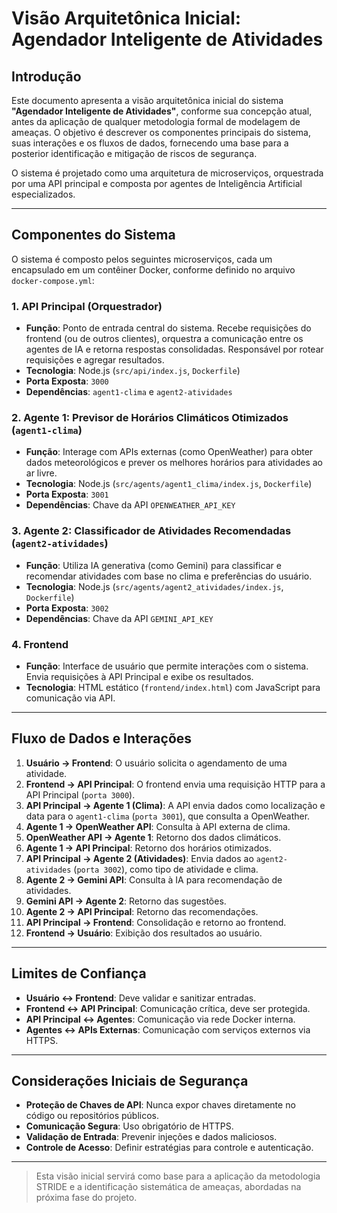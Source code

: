 # Visão Arquitetônica Inicial: Agendador Inteligente de Atividades

## Introdução

Este documento apresenta a visão arquitetônica inicial do sistema **"Agendador Inteligente de Atividades"**, conforme sua concepção atual, antes da aplicação de qualquer metodologia formal de modelagem de ameaças. O objetivo é descrever os componentes principais do sistema, suas interações e os fluxos de dados, fornecendo uma base para a posterior identificação e mitigação de riscos de segurança.

O sistema é projetado como uma arquitetura de microserviços, orquestrada por uma API principal e composta por agentes de Inteligência Artificial especializados.

---

## Componentes do Sistema

O sistema é composto pelos seguintes microserviços, cada um encapsulado em um contêiner Docker, conforme definido no arquivo `docker-compose.yml`:

### 1. API Principal (Orquestrador)

- **Função**: Ponto de entrada central do sistema. Recebe requisições do frontend (ou de outros clientes), orquestra a comunicação entre os agentes de IA e retorna respostas consolidadas. Responsável por rotear requisições e agregar resultados.
- **Tecnologia**: Node.js (`src/api/index.js`, `Dockerfile`)
- **Porta Exposta**: `3000`
- **Dependências**: `agent1-clima` e `agent2-atividades`

### 2. Agente 1: Previsor de Horários Climáticos Otimizados (`agent1-clima`)

- **Função**: Interage com APIs externas (como OpenWeather) para obter dados meteorológicos e prever os melhores horários para atividades ao ar livre.
- **Tecnologia**: Node.js (`src/agents/agent1_clima/index.js`, `Dockerfile`)
- **Porta Exposta**: `3001`
- **Dependências**: Chave da API `OPENWEATHER_API_KEY`

### 3. Agente 2: Classificador de Atividades Recomendadas (`agent2-atividades`)

- **Função**: Utiliza IA generativa (como Gemini) para classificar e recomendar atividades com base no clima e preferências do usuário.
- **Tecnologia**: Node.js (`src/agents/agent2_atividades/index.js`, `Dockerfile`)
- **Porta Exposta**: `3002`
- **Dependências**: Chave da API `GEMINI_API_KEY`

### 4. Frontend

- **Função**: Interface de usuário que permite interações com o sistema. Envia requisições à API Principal e exibe os resultados.
- **Tecnologia**: HTML estático (`frontend/index.html`) com JavaScript para comunicação via API.

---

## Fluxo de Dados e Interações

1. **Usuário → Frontend**: O usuário solicita o agendamento de uma atividade.
2. **Frontend → API Principal**: O frontend envia uma requisição HTTP para a API Principal (`porta 3000`).
3. **API Principal → Agente 1 (Clima)**: A API envia dados como localização e data para o `agent1-clima` (`porta 3001`), que consulta a OpenWeather.
4. **Agente 1 → OpenWeather API**: Consulta à API externa de clima.
5. **OpenWeather API → Agente 1**: Retorno dos dados climáticos.
6. **Agente 1 → API Principal**: Retorno dos horários otimizados.
7. **API Principal → Agente 2 (Atividades)**: Envia dados ao `agent2-atividades` (`porta 3002`), como tipo de atividade e clima.
8. **Agente 2 → Gemini API**: Consulta à IA para recomendação de atividades.
9. **Gemini API → Agente 2**: Retorno das sugestões.
10. **Agente 2 → API Principal**: Retorno das recomendações.
11. **API Principal → Frontend**: Consolidação e retorno ao frontend.
12. **Frontend → Usuário**: Exibição dos resultados ao usuário.

---

## Limites de Confiança

- **Usuário ↔ Frontend**: Deve validar e sanitizar entradas.
- **Frontend ↔ API Principal**: Comunicação crítica, deve ser protegida.
- **API Principal ↔ Agentes**: Comunicação via rede Docker interna.
- **Agentes ↔ APIs Externas**: Comunicação com serviços externos via HTTPS.

---

## Considerações Iniciais de Segurança

- **Proteção de Chaves de API**: Nunca expor chaves diretamente no código ou repositórios públicos.
- **Comunicação Segura**: Uso obrigatório de HTTPS.
- **Validação de Entrada**: Prevenir injeções e dados maliciosos.
- **Controle de Acesso**: Definir estratégias para controle e autenticação.

---

> Esta visão inicial servirá como base para a aplicação da metodologia STRIDE e a identificação sistemática de ameaças, abordadas na próxima fase do projeto.
